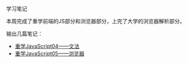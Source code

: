 学习笔记

本周完成了重学前端的JS部分和浏览器部分，上完了大学的浏览器解析部分。

输出几篇笔记：

- [重学JavaScript04——文法](../重学JavaScript04——文法.md)
- [重学JavaScript05——浏览器](../重学JavaScript05——浏览器.md)
